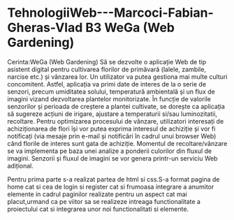 # TehnologiiWeb---Marcoci-Fabian-Gheras-Vlad B3 WeGa (Web Gardening)


Cerinta:WeGa (Web Gardening)
Să se dezvolte o aplicație Web de tip asistent digital pentru cultivarea florilor de primăvară (lalele, zambile, narcise etc.) și vânzarea lor. Un utilizator va putea gestiona mai multe culturi concomitent. Astfel, aplicația va primi date de interes de la o serie de senzori, precum umiditatea solului, temperatură ambientală și un flux de imagini vizand dezvoltarea plantelor monitorizate. În funcție de valorile senzorilor și perioada de creștere a plantei cultivate, se dorește ca aplicația să sugereze acțiuni de irigare, ajustare a temperaturii si/sau luminozitatii, recoltare. Pentru optimizarea procesului de vânzare, utilizatori interesați de achiziționarea de flori își vor putea exprima interesul de achiziție și vor fi notificați (via mesaje prin e-mail și notificări în cadrul unui browser Web) când florile de interes sunt gata de achiziție. Momentul de recoltare/vânzare se va implementa pe baza unei analize a ponderii culorilor din fluxul de imagini. Senzorii și fluxul de imagini se vor genera printr-un serviciu Web adițional.

Pentru prima parte s-a realizat partea de html si css.S-a format pagina de home cat si cea de login si register cat si frumoasa integrare a anumitor elemente in cadrul paginilor realizate pentru un aspect cat mai placut,urmand ca pe viitor sa se realizeze intreaga functionalitate a proiectului cat si integrarea unor noi functionalitati si elemente.
